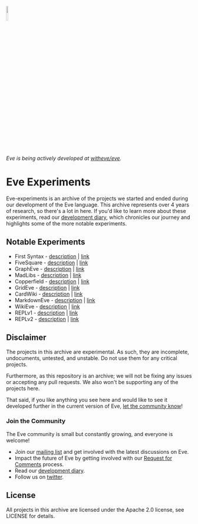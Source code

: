 <img src="http://www.witheve.com/logo.png" width="10%">

*Eve is being actively developed at [witheve/eve](https://github.com/witheve/Eve).*

# Eve Experiments

Eve-experiments is an archive of the projects we started and ended during our development of the Eve language. This archive represents over 4 years of research, so there's a lot in here. If you'd like to learn more about these experiments, read our [development diary](www.incidentalcomplexity.com), which chronicles our journey and highlights some of the more notable experiments.

## Notable Experiments

- First Syntax - [description](http://incidentalcomplexity.com/2014/11/05/oct/) | [link](https://github.com/witheve/eve-experiments/tree/syntax)
- FiveSquare - [description](http://incidentalcomplexity.com/2015/07/02/mar-jun/) | [link](https://github.com/witheve/eve-experiments/tree/d402bc4e4579007d53db3e01a82cf05d117c37ea)
- GraphEve - [description](http://incidentalcomplexity.com/2015/10/15/jul-sept/) | [link](https://github.com/witheve/eve-experiments/tree/11ba1305dfd10fc2b385eae789c62c7c10edb0d1)
- MadLibs - [description](http://incidentalcomplexity.com/2015/10/15/jul-sept/) | [link](https://github.com/witheve/eve-experiments/tree/11ba1305dfd10fc2b385eae789c62c7c10edb0d1/ui/experiments)
- Copperfield - [description](https://gist.github.com/cmontella/05029cb67b5216ee838f4cb0b1f4ab98) | [link](https://github.com/witheve/eve-experiments/tree/af13f8d5f8a537d22c459f3e69e39b2736b16384/experimental/copperfield/ui)
- GridEve - [description](http://incidentalcomplexity.com/2016/06/03/oct-nov/) | [link](https://github.com/witheve/eve-experiments/tree/af13f8d5f8a537d22c459f3e69e39b2736b16384/experimental/grideve)
- CardWiki - [description](http://incidentalcomplexity.com/2016/06/03/oct-nov/) | [link](https://github.com/witheve/eve-experiments/tree/af13f8d5f8a537d22c459f3e69e39b2736b16384/experimental/cardwiki)
- MarkdownEve - [description](http://incidentalcomplexity.com/2016/06/10/jan-feb/) | [link](https://github.com/witheve/eve-experiments/tree/a82f3411f541cf99c223ecd30a5cd3e80ea3dd2f)
- WikiEve - [description](http://incidentalcomplexity.com/2016/06/10/jan-feb/) | [link](https://github.com/witheve/eve-experiments/tree/1fd5ac10bc00cfcf914e085262dac246532ca540)
- REPLv1 - [description](http://incidentalcomplexity.com/2016/06/22/mar2/) | [link](https://github.com/witheve/eve-experiments/tree/90a6c6bc4597572a29c72119fc7bb964426f8107)
- REPLv2 - [description](http://incidentalcomplexity.com/2016/06/30/apr/) | [link](https://github.com/witheve/eve-experiments/tree/e73b18d8111d5ddb73427bcb00f0501fdc9b8f2f)

## Disclaimer

The projects in this archive are experimental. As such, they are incomplete, undocuments, untested, and unstable. Do not use them for any critical projects.

Furthermore, as this repository is an archive; we will not be fixing any issues or accepting any pull requests. We also won't be supporting any of the projects here.

That said, if you like anything you see here and would like to see it developed further in the current version of Eve, [let the community know](https://groups.google.com/forum/#!forum/eve-talk)!

### Join the Community

The Eve community is small but constantly growing, and everyone is welcome!

- Join our [mailing list](https://groups.google.com/forum/#!forum/eve-talk) and get involved with the latest discussions on Eve.
- Impact the future of Eve by getting involved with our [Request for Comments](https://github.com/witheve/rfcs) process.
- Read our [development diary](http://incidentalcomplexity.com/).
- Follow us on [twitter](https://twitter.com/with_eve).

## License 

All projects in this archive are licensed under the Apache 2.0 license, see LICENSE for details.
